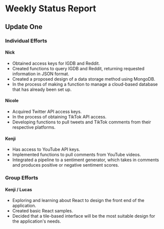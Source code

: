 # Weekly Status Report

## Update One

### Individual Efforts

#### Nick
- Obtained access keys for IGDB and Reddit.
- Created functions to query IGDB and Reddit, returning requested information in JSON format.
- Created a proposed design of a data storage method using MongoDB.
- In the process of making a function to manage a cloud-based database that has already been set up.
  
#### Nicole
- Acquired Twitter API access keys.
- In the process of obtaining TikTok API access.
- Developing functions to pull tweets and TikTok comments from their respective platforms.

#### Kenji
- Has access to YouTube API keys.
- Implemented functions to pull comments from YouTube videos.
- Integrated a pipeline to a sentiment generator, which takes in comments and produces positive or negative sentiment scores.

### Group Efforts

#### Kenji / Lucas
- Exploring and learning about React to design the front end of the application.
- Created basic React samples.
- Decided that a tile-based interface will be the most suitable design for the application's needs.
